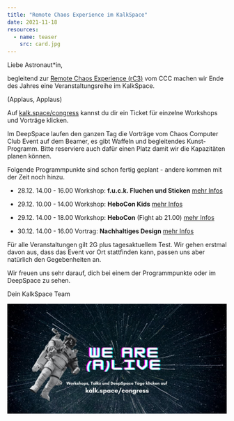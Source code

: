 ```yaml
---
title: "Remote Chaos Experience im KalkSpace"
date: 2021-11-18
resources:
  - name: teaser
    src: card.jpg
---
```


Liebe Astronaut*in,

begleitend zur [Remote Chaos Experience (rC3)](https://events.ccc.de/2021/11/08/rc3-2021-nowhere/) vom CCC machen wir Ende des Jahres eine Veranstaltungsreihe im KalkSpace.

(Applaus, Applaus)

Auf [kalk.space/congress](https://kalk.space/congress) kannst du dir ein Ticket für einzelne Workshops und Vorträge klicken.

Im DeepSpace laufen den ganzen Tag die Vorträge vom Chaos Computer Club Event auf dem Beamer, es gibt Waffeln und begleitendes Kunst-Programm. Bitte reserviere auch dafür einen Platz damit wir die Kapazitäten planen können.

Folgende Programmpunkte sind schon fertig geplant - andere kommen mit der Zeit noch hinzu.

- 28.12. 14.00 - 16.00 Workshop: **f.u.c.k. Fluchen und Sticken** [mehr Infos](https://discuss.kalk.space/t/workshop-f-u-c-k-fluchen-sticken/628)

- 29.12. 10.00 - 14.00 Workshop: **HeboCon Kids** [mehr Infos](https://discuss.kalk.space/t/workshop-mini-hebocon/629)

- 29.12. 14.00 - 18.00 Workshop: **HeboCon** (Fight ab 21.00) [mehr Infos](https://discuss.kalk.space/t/workshop-hebocon/630/2)

- 30.12. 14.00 - 16.00 Vortrag: **Nachhaltiges Design** [mehr Infos](https://discuss.kalk.space/t/workshop-gruenes-webdesign-nachhaltiges-design-fuer-einen-positiveren-digitalen-fussabdruck/634)

Für alle Veranstaltungen gilt 2G plus tagesaktuellem Test. Wir gehen erstmal davon aus, dass das Event vor Ort stattfinden kann, passen uns aber natürlich den Gegebenheiten an.

Wir freuen uns sehr darauf, dich bei einem der Programmpunkte oder im DeepSpace zu sehen.

Dein KalkSpace Team

![Banner "We are (a)live"](./card.jpg)
